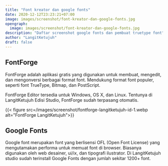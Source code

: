 ```yaml
---
title: "Font kreator dan google fonts"
date: 2020-12-12T23:23:21+07:00
image: images/screenshot/font-kreator-dan-google-fonts.jpg
opengraph:
  image: images/screenshot/font-kreator-dan-google-fonts.jpg
description: "Daftar screenshot google fonts dan pembuat truetype font"
author: "LangitKetujuh"
draft: false
---
```


## FontForge

FontForge adalah aplikasi gratis yang digunakan untuk membuat, mengedit, dan mengonversi berbagai format font. Mendukung format font populer, seperti font TrueType, Bitmap, dan PostScript.

FontForge Editor tersedia untuk Windows, OS X, dan Linux. Tentunya di LangitKetujuh Edisi Studio, FontForge sudah terpasang otomatis.

{{< figure src=/images/screenshot/fontforge-langitketujuh-id-1.webp alt="FontForge LangitKetujuh">}}

## Google Fonts

Google font merupakan font yang berlisensi OFL (Open Font License) yang mengutamakan performa untuk memuat font di browser. Biasanya digunakan oleh web desainer, ui/ix, dan tipografi ilustrator. Di LangitKetujuh studio sudah terinstall Google Fonts dengan jumlah sekitar 1200+ font.
